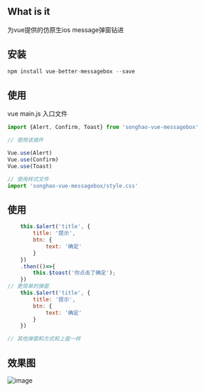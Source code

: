 ## What is it
为vue提供的仿原生ios message弹窗钻进

## 安装
```js
npm install vue-better-messagebox --save
```

## 使用
vue main.js 入口文件
```javascript
import {Alert, Confirm, Toast} from 'songhao-vue-messagebox'

// 使用该插件

Vue.use(Alert)
Vue.use(Confirm)
Vue.use(Toast)

// 使用样式文件
import 'songhao-vue-messagebox/style.css'
```

## 使用
```javascript
    this.$alert('title', {
        title: '提示',
        btn: {
            text: '确定'
        }
    })
    .then(()=>{
        this.$toast('你点击了确定');
    })
// 更简单的弹窗
    this.$alert('title', {
        title: '提示',
        btn: {
            text: '确定'
        }
    })

// 其他弹窗和方式和上面一样
```
## 效果图

![image](https://github.com/songhaoreact/vue-better-messagebox/blob/master/demo.gif)






